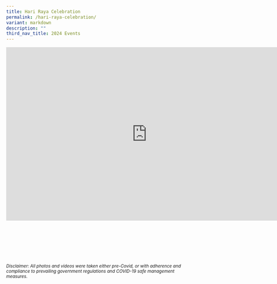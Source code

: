 ```yaml
---
title: Hari Raya Celebration
permalink: /hari-raya-celebration/
variant: markdown
description: ""
third_nav_title: 2024 Events
---
```

<iframe allowfullscreen="true" height="469" width="760" frameborder="0" src="https://docs.google.com/presentation/d/e/2PACX-1vS9XN34K-HICAx8-_hBXd69SAWS0xkSoIIhpcOmyahIMUFi8wRzpWSv-GRWbeRXhoOYoQIPbfoYgMSm/embed?start=true&amp;loop=true&amp;delayms=3000"></iframe>


<br><br><br><br><br><br>
<sup>_Disclaimer: All photos and videos were taken either pre-Covid, or with adherence and compliance to prevailing government regulations and COVID-19 safe management measures._</sup>